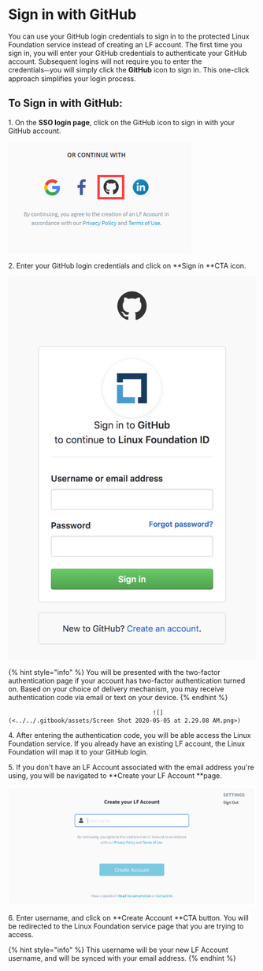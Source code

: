 # Sign in with GitHub

You can use your GitHub login credentials to sign in to the protected Linux Foundation service instead of creating an LF account. The first time you sign in, you will enter your GitHub credentials to authenticate your GitHub account. Subsequent logins will not require you to enter the credentials⏤you will simply click the **GitHub** icon to sign in. This one-click approach simplifies your login process.

## To Sign in with GitHub: <a href="to-log-in-with-github" id="to-log-in-with-github"></a>

1\.  On the **SSO login page**, click on the GitHub icon to sign in with your GitHub account.

![Sign in with GitHub](<../../.gitbook/assets/sign in with github.png>)

2\.  Enter your GitHub login credentials and click on **Sign in **CTA icon.             

![Create Account](<../../.gitbook/assets/Screen Shot 2020-05-04 at 7.21.17 PM.png>)

{% hint style="info" %}
You will be presented with the two-factor authentication page if your account has two-factor authentication turned on. Based on your choice of delivery mechanism, you may receive authentication code via email or text on your device. 
{% endhint %}

                                             ![](<../../.gitbook/assets/Screen Shot 2020-05-05 at 2.29.08 AM.png>) 

4\. After entering the authentication code, you will be able access the Linux Foundation service. If you already have an existing LF account, the Linux Foundation will map it to your GitHub login.

5\.  If you don't have an LF Account associated with the email address you're using, you will be navigated to **Create your LF Account **page.                                                                                

![](<../../.gitbook/assets/Create LF Account if authenticating via Other.png>)

6\. Enter username, and click on **Create Account **CTA button. You will be redirected to the Linux Foundation service page that you are trying to access.

{% hint style="info" %}
This username will be your new LF Account username, and will be synced with your email address.
{% endhint %}
